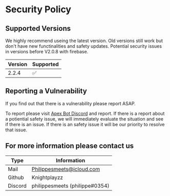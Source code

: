 # Security Policy

## Supported Versions

We highly recommend useing the latest version.
Old versions still work but don't have new functinalities and safety updates.
Potential security issues in versions before V2.0.8 with firebase.

| Version | Supported          |
| ------- | ------------------ |
| 2.2.4  | ✅ |

## Reporting a Vulnerability

If you find out that there is a vulnerability please report ASAP.

To report please visit [Apex Bot Discord](https://discord.com/invite/cgdssWTqAT) and report.
If there is a report about a potiential safety issue, we will immediately evaluate the situation and see if there is an issue.
If there is an safety issue it will be our priority to resolve that issue.

## For more information please contact us

| Type | Information |
|------|-------------|
| Mail |<Philippesmeets@icloud.com> |
| Github | Knightplayzz |
| Discord | philippesmeets (philippe#0354) |
